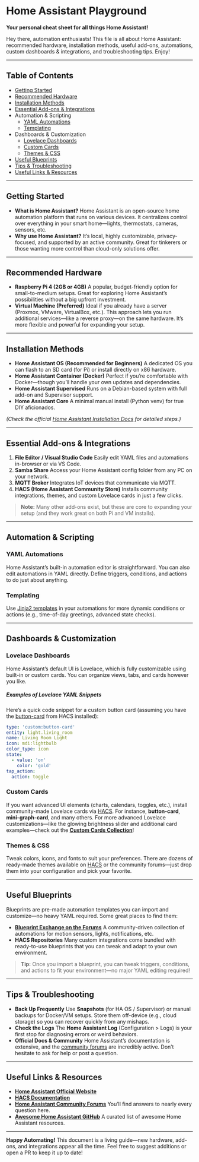 # Home Assistant Playground

**Your personal cheat sheet for all things Home Assistant!**

Hey there, automation enthusiasts! This file is all about Home Assistant: recommended hardware, installation methods, useful add-ons, automations, custom dashboards & integrations, and troubleshooting tips. Enjoy!

------

## Table of Contents

- [Getting Started](#getting-started)
- [Recommended Hardware](#recommended-hardware)
- [Installation Methods](#installation-methods)
- [Essential Add-ons & Integrations](#essential-add-ons--integrations)
- Automation & Scripting
  - [YAML Automations](#yaml-automations)
  - [Templating](#templating)
- Dashboards & Customization
  - [Lovelace Dashboards](#lovelace-dashboards)
  - [Custom Cards](#custom-cards)
  - [Themes & CSS](#themes--css)
- [Useful Blueprints](#useful-blueprints)
- [Tips & Troubleshooting](#tips--troubleshooting)
- [Useful Links & Resources](#useful-links--resources)

------

## Getting Started

- **What is Home Assistant?**
   Home Assistant is an open-source home automation platform that runs on various devices. It centralizes control over everything in your smart home—lights, thermostats, cameras, sensors, etc.
- **Why use Home Assistant?**
   It’s local, highly customizable, privacy-focused, and supported by an active community. Great for tinkerers or those wanting more control than cloud-only solutions offer.

------

## Recommended Hardware

- **Raspberry Pi 4 (2GB or 4GB)**
   A popular, budget-friendly option for small-to-medium setups. Great for exploring Home Assistant’s possibilities without a big upfront investment.
- **Virtual Machine (Preferred)**
   Ideal if you already have a server (Proxmox, VMware, VirtualBox, etc.). This approach lets you run additional services—like a reverse proxy—on the same hardware. It’s more flexible and powerful for expanding your setup.

------

## Installation Methods

- **Home Assistant OS (Recommended for Beginners)**
   A dedicated OS you can flash to an SD card (for Pi) or install directly on x86 hardware.
- **Home Assistant Container (Docker)**
   Perfect if you’re comfortable with Docker—though you’ll handle your own updates and dependencies.
- **Home Assistant Supervised**
   Runs on a Debian-based system with full add-on and Supervisor support.
- **Home Assistant Core**
   A minimal manual install (Python venv) for true DIY aficionados.

*(Check the official [Home Assistant Installation Docs](https://www.home-assistant.io/installation/) for detailed steps.)*

------

## Essential Add-ons & Integrations

1. **File Editor / Visual Studio Code**
    Easily edit YAML files and automations in-browser or via VS Code.
2. **Samba Share**
    Access your Home Assistant config folder from any PC on your network.
3. **MQTT Broker**
    Integrates IoT devices that communicate via MQTT.
4. **HACS (Home Assistant Community Store)**
    Installs community integrations, themes, and custom Lovelace cards in just a few clicks.

> **Note:** Many other add-ons exist, but these are core to expanding your setup (and they work great on both Pi and VM installs).

------

## Automation & Scripting

### YAML Automations

Home Assistant’s built-in automation editor is straightforward. You can also edit automations in YAML directly. Define triggers, conditions, and actions to do just about anything.

### Templating

Use [Jinja2 templates](https://www.home-assistant.io/docs/configuration/templating/) in your automations for more dynamic conditions or actions (e.g., time-of-day greetings, advanced state checks).

------

## Dashboards & Customization

### Lovelace Dashboards

Home Assistant’s default UI is Lovelace, which is fully customizable using built-in or custom cards. You can organize views, tabs, and cards however you like.

##### Examples of Lovelace YAML Snippets

Here’s a quick code snippet for a custom button card (assuming you have the [button-card](https://github.com/custom-cards/button-card) from HACS installed):

```yaml
type: 'custom:button-card'
entity: light.living_room
name: Living Room Light
icon: mdi:lightbulb
color_type: icon
state:
  - value: 'on'
    color: 'gold'
tap_action:
  action: toggle
```

### Custom Cards

If you want advanced UI elements (charts, calendars, toggles, etc.), install community-made Lovelace cards via [HACS](https://hacs.xyz/). For instance, **button-card**, **mini-graph-card**, and many others.
For more advanced Lovelace customizations—like the glowing brightness slider and additional card examples—check out the **[Custom Cards Collection](./custom-cards.md)**!


### Themes & CSS

Tweak colors, icons, and fonts to suit your preferences. There are dozens of ready-made themes available on [HACS](https://hacs.xyz/) or the community forums—just drop them into your configuration and pick your favorite.

------

## Useful Blueprints

Blueprints are pre-made automation templates you can import and customize—no heavy YAML required.
Some great places to find them:

- **[Blueprint Exchange on the Forums](https://community.home-assistant.io/c/blueprints-exchange/53)**
   A community-driven collection of automations for motion sensors, lights, notifications, etc.
- **HACS Repositories**
   Many custom integrations come bundled with ready-to-use blueprints that you can tweak and adapt to your own environment.

> **Tip:** Once you import a blueprint, you can tweak triggers, conditions, and actions to fit your environment—no major YAML editing required!

------

## Tips & Troubleshooting

- **Back Up Frequently**
   Use **Snapshots** (for HA OS / Supervisor) or manual backups for Docker/VM setups. Store them off-device (e.g., cloud storage) so you can recover quickly from any mishaps.
- **Check the Logs**
   The **Home Assistant Log** (Configuration > Logs) is your first stop for diagnosing errors or weird behaviors.
- **Official Docs & Community**
   Home Assistant’s documentation is extensive, and the [community forums](https://community.home-assistant.io/) are incredibly active. Don’t hesitate to ask for help or post a question.

------

## Useful Links & Resources

- **[Home Assistant Official Website](https://www.home-assistant.io/)**
- **[HACS Documentation](https://hacs.xyz/)**
- **[Home Assistant Community Forums](https://community.home-assistant.io/)**
  You’ll find answers to nearly every question here.
- **[Awesome Home Assistant GitHub](https://github.com/frenck/awesome-home-assistant)**
  A curated list of awesome Home Assistant resources.

------

**Happy Automating!**
 This document is a living guide—new hardware, add-ons, and integrations appear all the time. Feel free to suggest additions or open a PR to keep it up to date!
